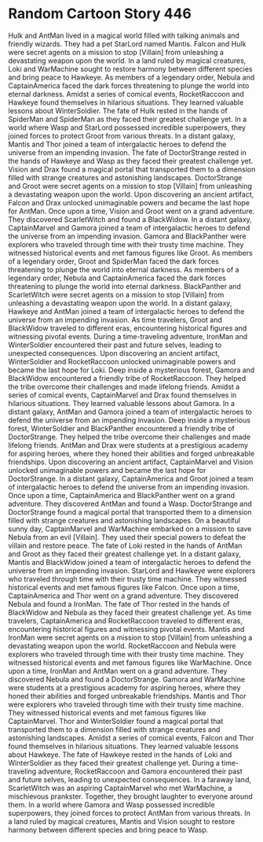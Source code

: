 # Random Cartoon Story 446

Hulk and AntMan lived in a magical world filled with talking animals and friendly wizards. They had a pet StarLord named Mantis.
Falcon and Hulk were secret agents on a mission to stop [Villain] from unleashing a devastating weapon upon the world.
In a land ruled by magical creatures, Loki and WarMachine sought to restore harmony between different species and bring peace to Hawkeye.
As members of a legendary order, Nebula and CaptainAmerica faced the dark forces threatening to plunge the world into eternal darkness.
Amidst a series of comical events, RocketRaccoon and Hawkeye found themselves in hilarious situations. They learned valuable lessons about WinterSoldier.
The fate of Hulk rested in the hands of SpiderMan and SpiderMan as they faced their greatest challenge yet.
In a world where Wasp and StarLord possessed incredible superpowers, they joined forces to protect Groot from various threats.
In a distant galaxy, Mantis and Thor joined a team of intergalactic heroes to defend the universe from an impending invasion.
The fate of DoctorStrange rested in the hands of Hawkeye and Wasp as they faced their greatest challenge yet.
Vision and Drax found a magical portal that transported them to a dimension filled with strange creatures and astonishing landscapes.
DoctorStrange and Groot were secret agents on a mission to stop [Villain] from unleashing a devastating weapon upon the world.
Upon discovering an ancient artifact, Falcon and Drax unlocked unimaginable powers and became the last hope for AntMan.
Once upon a time, Vision and Groot went on a grand adventure. They discovered ScarletWitch and found a BlackWidow.
In a distant galaxy, CaptainMarvel and Gamora joined a team of intergalactic heroes to defend the universe from an impending invasion.
Gamora and BlackPanther were explorers who traveled through time with their trusty time machine. They witnessed historical events and met famous figures like Groot.
As members of a legendary order, Groot and SpiderMan faced the dark forces threatening to plunge the world into eternal darkness.
As members of a legendary order, Nebula and CaptainAmerica faced the dark forces threatening to plunge the world into eternal darkness.
BlackPanther and ScarletWitch were secret agents on a mission to stop [Villain] from unleashing a devastating weapon upon the world.
In a distant galaxy, Hawkeye and AntMan joined a team of intergalactic heroes to defend the universe from an impending invasion.
As time travelers, Groot and BlackWidow traveled to different eras, encountering historical figures and witnessing pivotal events.
During a time-traveling adventure, IronMan and WinterSoldier encountered their past and future selves, leading to unexpected consequences.
Upon discovering an ancient artifact, WinterSoldier and RocketRaccoon unlocked unimaginable powers and became the last hope for Loki.
Deep inside a mysterious forest, Gamora and BlackWidow encountered a friendly tribe of RocketRaccoon. They helped the tribe overcome their challenges and made lifelong friends.
Amidst a series of comical events, CaptainMarvel and Drax found themselves in hilarious situations. They learned valuable lessons about Gamora.
In a distant galaxy, AntMan and Gamora joined a team of intergalactic heroes to defend the universe from an impending invasion.
Deep inside a mysterious forest, WinterSoldier and BlackPanther encountered a friendly tribe of DoctorStrange. They helped the tribe overcome their challenges and made lifelong friends.
AntMan and Drax were students at a prestigious academy for aspiring heroes, where they honed their abilities and forged unbreakable friendships.
Upon discovering an ancient artifact, CaptainMarvel and Vision unlocked unimaginable powers and became the last hope for DoctorStrange.
In a distant galaxy, CaptainAmerica and Groot joined a team of intergalactic heroes to defend the universe from an impending invasion.
Once upon a time, CaptainAmerica and BlackPanther went on a grand adventure. They discovered AntMan and found a Wasp.
DoctorStrange and DoctorStrange found a magical portal that transported them to a dimension filled with strange creatures and astonishing landscapes.
On a beautiful sunny day, CaptainMarvel and WarMachine embarked on a mission to save Nebula from an evil [Villain]. They used their special powers to defeat the villain and restore peace.
The fate of Loki rested in the hands of AntMan and Groot as they faced their greatest challenge yet.
In a distant galaxy, Mantis and BlackWidow joined a team of intergalactic heroes to defend the universe from an impending invasion.
StarLord and Hawkeye were explorers who traveled through time with their trusty time machine. They witnessed historical events and met famous figures like Falcon.
Once upon a time, CaptainAmerica and Thor went on a grand adventure. They discovered Nebula and found a IronMan.
The fate of Thor rested in the hands of BlackWidow and Nebula as they faced their greatest challenge yet.
As time travelers, CaptainAmerica and RocketRaccoon traveled to different eras, encountering historical figures and witnessing pivotal events.
Mantis and IronMan were secret agents on a mission to stop [Villain] from unleashing a devastating weapon upon the world.
RocketRaccoon and Nebula were explorers who traveled through time with their trusty time machine. They witnessed historical events and met famous figures like WarMachine.
Once upon a time, IronMan and AntMan went on a grand adventure. They discovered Nebula and found a DoctorStrange.
Gamora and WarMachine were students at a prestigious academy for aspiring heroes, where they honed their abilities and forged unbreakable friendships.
Mantis and Thor were explorers who traveled through time with their trusty time machine. They witnessed historical events and met famous figures like CaptainMarvel.
Thor and WinterSoldier found a magical portal that transported them to a dimension filled with strange creatures and astonishing landscapes.
Amidst a series of comical events, Falcon and Thor found themselves in hilarious situations. They learned valuable lessons about Hawkeye.
The fate of Hawkeye rested in the hands of Loki and WinterSoldier as they faced their greatest challenge yet.
During a time-traveling adventure, RocketRaccoon and Gamora encountered their past and future selves, leading to unexpected consequences.
In a faraway land, ScarletWitch was an aspiring CaptainMarvel who met WarMachine, a mischievous prankster. Together, they brought laughter to everyone around them.
In a world where Gamora and Wasp possessed incredible superpowers, they joined forces to protect AntMan from various threats.
In a land ruled by magical creatures, Mantis and Vision sought to restore harmony between different species and bring peace to Wasp.